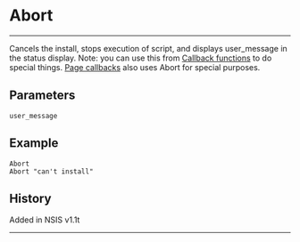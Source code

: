 # Abort

---

Cancels the install, stops execution of script, and displays user_message in the status display. Note: you can use this from [Callback functions][1] to do special things. [Page callbacks][2] also uses Abort for special purposes.

## Parameters

	user_message

## Example

	Abort
	Abort "can't install"

## History

Added in NSIS v1.1t

---

[1]: http://nsis.sourceforge.net/Docs/Chapter4.html#4.7.2
[2]: http://nsis.sourceforge.net/Docs/Chapter4.html#4.5
